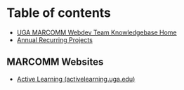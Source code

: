 # Table of contents

* [UGA MARCOMM Webdev Team Knowledgebase Home](README.md)
* [Annual Recurring Projects](annual-recurring-projects.md)

## MARCOMM Websites

* [Active Learning (activelearning.uga.edu)](marcomm-websites/active-learning-activelearning.uga.edu.md)
